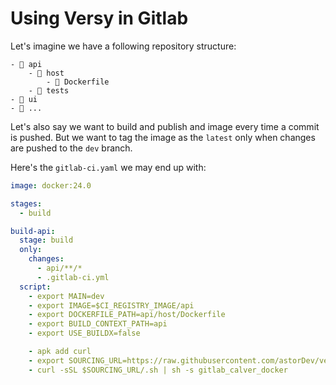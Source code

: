 # Using Versy in Gitlab

Let's imagine we have a following repository structure:

```text
- 📁 api
    - 📁 host
        - 🐳 Dockerfile
    - 📁 tests
- 📁 ui
- 📁 ...
```

Let's also say we want to build and publish and image every time a commit is pushed. But we want to tag the image as the `latest` only when changes are pushed to the `dev` branch.

Here's the `gitlab-ci.yaml` we may end up with:

```yaml
image: docker:24.0

stages:
  - build

build-api:
  stage: build
  only:
    changes:
      - api/**/*
      - .gitlab-ci.yml
  script:
    - export MAIN=dev
    - export IMAGE=$CI_REGISTRY_IMAGE/api
    - export DOCKERFILE_PATH=api/host/Dockerfile
    - export BUILD_CONTEXT_PATH=api
    - export USE_BUILDX=false

    - apk add curl
    - export SOURCING_URL=https://raw.githubusercontent.com/astorDev/versy/gitlab
    - curl -sSL $SOURCING_URL/.sh | sh -s gitlab_calver_docker
```